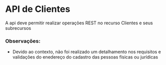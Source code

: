 # API de Clientes

A api deve permitir realizar operações REST no recurso Clientes e seus subrecursos

### Observações:

- Devido ao contexto, não foi realizado um detalhamento nos requisitos e validações do enedereço do cadastro das pessoas físicas ou jurídicas

